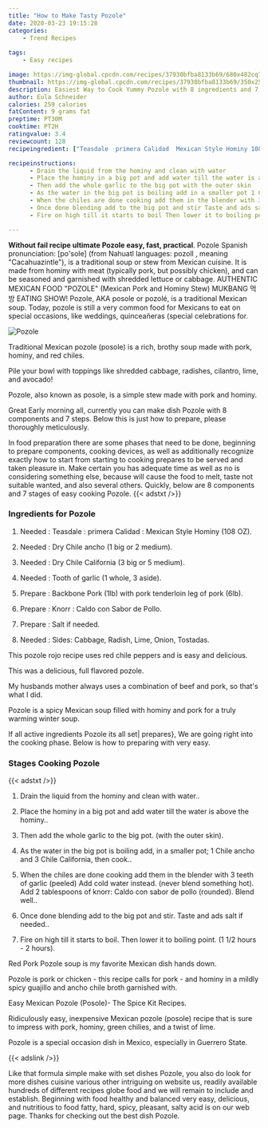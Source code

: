 ```yaml
---
title: "How to Make Tasty Pozole"
date: 2020-03-23 19:15:28
categories:
    - Trend Recipes
    
tags:
    - Easy recipes

image: https://img-global.cpcdn.com/recipes/37930bfba8133b69/680x482cq70/pozole-recipe-main-photo.jpg
thumbnail: https://img-global.cpcdn.com/recipes/37930bfba8133b69/350x250cq70/pozole-recipe-main-photo.jpg
description: Easiest Way to Cook Yummy Pozole with 8 ingredients and 7 stages of easy cooking.
author: Eula Schneider
calories: 259 calories
fatContent: 9 grams fat
preptime: PT30M
cooktime: PT2H
ratingvalue: 3.4
reviewcount: 128
recipeingredient: ["Teasdale  primera Calidad  Mexican Style Hominy 108 OZ", "Dry Chile ancho 1 big or 2 medium", "Dry Chile California 3 big or 5 medium", "Tooth of garlic 1 whole 3 aside", "Backbone Pork 1lb with pork tenderloin leg of pork 6lb", "Knorr  Caldo con Sabor de Pollo", "Salt if needed", "Sides Cabbage Radish Lime Onion Tostadas"]

recipeinstructions: 
      - Drain the liquid from the hominy and clean with water 
      - Place the hominy in a big pot and add water till the water is above the hominy 
      - Then add the whole garlic to the big pot with the outer skin 
      - As the water in the big pot is boiling add in a smaller pot 1 Chile ancho and 3 Chile California then cook 
      - When the chiles are done cooking add them in the blender with 3 teeth of garlic peeled Add cold water instead never blend something hot Add 2 tablespoons of knorr Caldo con sabor de pollo rounded Blend well 
      - Once done blending add to the big pot and stir Taste and ads salt if needed 
      - Fire on high till it starts to boil Then lower it to boiling point 1 12 hours  2 hours

---
```




**Without fail recipe ultimate Pozole easy, fast, practical**. Pozole Spanish pronunciation: [po&#39;sole] (from Nahuatl languages: pozoll , meaning &#34;Cacahuazintle&#34;), is a traditional soup or stew from Mexican cuisine. It is made from hominy with meat (typically pork, but possibly chicken), and can be seasoned and garnished with shredded lettuce or cabbage. AUTHENTIC MEXICAN FOOD &#34;POZOLE&#34; (Mexican Pork and Hominy Stew) MUKBANG 먹방 EATING SHOW! Pozole, AKA posole or pozolé, is a traditional Mexican soup. Today, pozole is still a very common food for Mexicans to eat on special occasions, like weddings, quinceañeras (special celebrations for.


![Pozole](https://img-global.cpcdn.com/recipes/37930bfba8133b69/680x482cq70/pozole-recipe-main-photo.jpg "Pozole")



Traditional Mexican pozole (posole) is a rich, brothy soup made with pork, hominy, and red chiles.

Pile your bowl with toppings like shredded cabbage, radishes, cilantro, lime, and avocado!

Pozole, also known as posole, is a simple stew made with pork and hominy.


Great Early morning all, currently you can make dish Pozole with 8 components and 7 steps. Below this is just how to prepare, please thoroughly meticulously.

In food preparation there are some phases that need to be done, beginning to prepare components, cooking devices, as well as additionally recognize exactly how to start from starting to cooking prepares to be served and taken pleasure in. Make certain you has adequate time as well as no is considering something else, because will cause the food to melt, taste not suitable wanted, and also several others. Quickly, below are 8 components and 7 stages of easy cooking Pozole.
{{< adstxt />}}

### Ingredients for Pozole


1. Needed  : Teasdale : primera Calidad : Mexican Style Hominy (108 OZ).

1. Needed  : Dry Chile ancho (1 big or 2 medium).

1. Needed  : Dry Chile California (3 big or 5 medium).

1. Needed  : Tooth of garlic (1 whole, 3 aside).

1. Prepare  : Backbone Pork (1lb) with pork tenderloin leg of pork (6lb).

1. Prepare  : Knorr : Caldo con Sabor de Pollo.

1. Prepare  : Salt if needed.

1. Needed  : Sides: Cabbage, Radish, Lime, Onion, Tostadas.


This pozole rojo recipe uses red chile peppers and is easy and delicious.

This was a delicious, full flavored pozole.

My husbands mother always uses a combination of beef and pork, so that&#39;s what I did.

Pozole is a spicy Mexican soup filled with hominy and pork for a truly warming winter soup.


If all active ingredients Pozole its all set| prepares}, We are going right into the cooking phase. Below is how to preparing with very easy.

### Stages Cooking Pozole

{{< adstxt />}}


1. Drain the liquid from the hominy and clean with water..



1. Place the hominy in a big pot and add water till the water is above the hominy..



1. Then add the whole garlic to the big pot. (with the outer skin).



1. As the water in the big pot is boiling add, in a smaller pot; 1 Chile ancho and 3 Chile California, then cook..



1. When the chiles are done cooking add them in the blender with 3 teeth of garlic (peeled) Add cold water instead. (never blend something hot). Add 2 tablespoons of knorr: Caldo con sabor de pollo (rounded). Blend well..



1. Once done blending add to the big pot and stir. Taste and ads salt if needed..



1. Fire on high till it starts to boil. Then lower it to boiling point. (1 1/2 hours - 2 hours).




Red Pork Pozole soup is my favorite Mexican dish hands down.

Pozole is pork or chicken - this recipe calls for pork - and hominy in a mildly spicy guajillo and ancho chile broth garnished with.

Easy Mexican Pozole (Posole)- The Spice Kit Recipes.

Ridiculously easy, inexpensive Mexican pozole (posole) recipe that is sure to impress with pork, hominy, green chilies, and a twist of lime.

Pozole is a special occasion dish in Mexico, especially in Guerrero State.


{{< adslink />}}

Like that formula simple make with set dishes Pozole, you also do look for more dishes cuisine various other intriguing on website us, readily available hundreds of different recipes globe food and we will remain to include and establish. Beginning with food healthy and balanced very easy, delicious, and nutritious to food fatty, hard, spicy, pleasant, salty acid is on our web page. Thanks for checking out the best dish Pozole.
